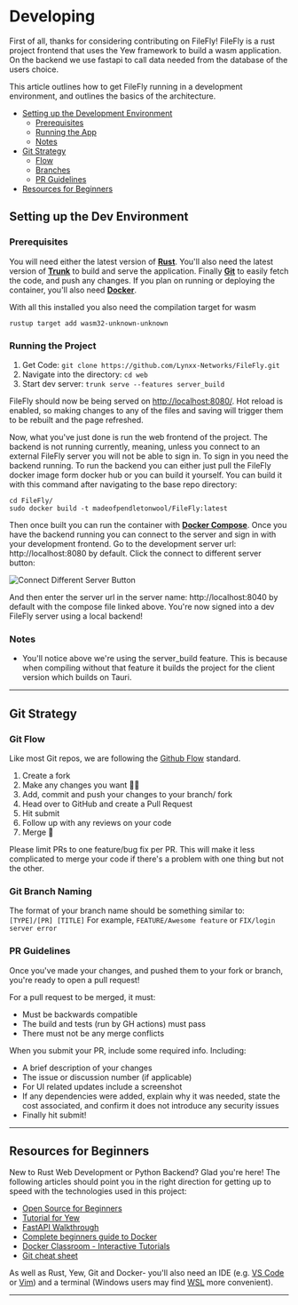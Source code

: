 # Developing

First of all, thanks for considering contributing on FileFly! FileFly is a rust project frontend that uses the Yew framework to build a wasm application. On the backend we use fastapi to call data needed from the database of the users choice.

This article outlines how to get FileFly running in a development environment, and outlines the basics of the architecture.

- [Setting up the Development Environment](#setting-up-the-dev-environment)
  - [Prerequisites](#prerequisites)
  - [Running the App](#running-the-project)
  - [Notes](#notes)
- [Git Strategy](#git-strategy)
  - [Flow](#git-flow)
  - [Branches](#git-branch-naming)
  - [PR Guidelines](#pr-guidelines)
- [Resources for Beginners](#resources-for-beginners)

## Setting up the Dev Environment

### Prerequisites

You will need either the latest version of **[Rust](https://www.rust-lang.org/tools/install)**. You'll also need the latest version of **[Trunk](https://trunkrs.dev/)** to build and serve the application. Finally **[Git](https://git-scm.com/downloads)** to easily fetch the code, and push any changes. If you plan on running or deploying the container, you'll also need **[Docker](https://docs.docker.com/get-docker/)**. 

With all this installed you also need the compilation target for wasm

```
rustup target add wasm32-unknown-unknown
```

### Running the Project

1. Get Code: `git clone https://github.com/Lynxx-Networks/FileFly.git`
2. Navigate into the directory: `cd web`
4. Start dev server: `trunk serve --features server_build`

FileFly should now be being served on <http://localhost:8080/>. Hot reload is enabled, so making changes to any of the files and saving will trigger them to be rebuilt and the page refreshed.

Now, what you've just done is run the web frontend of the project. The backend is not running currently, meaning, unless you connect to an external FileFly server you will not be able to sign in. To sign in you need the backend running. To run the backend you can either just pull the FileFly docker image form docker hub or you can build it yourself. You can build it with this command after navigating to the base repo directory: 

```
cd FileFly/
sudo docker build -t madeofpendletonwool/FileFly:latest
```

Then once built you can run the container with **[Docker Compose](https://github.com/Lynxx-Networks/FileFly/tree/main/deployment/docker/compose-files)**. Once you have the backend running you can connect to the server and sign in with your development frontend. Go to the development server url: http://localhost:8080 by default. Click the connect to different server button:

![Connect Different Server Button](../../static/img/diff-serv.png)

And then enter the server url in the server name: http://localhost:8040 by default with the compose file linked above. You're now signed into a dev FileFly server using a local backend!

### Notes

- You'll notice above we're using the server_build feature. This is because when compiling without that feature it builds the project for the client version which builds on Tauri. 

---

## Git Strategy

### Git Flow

Like most Git repos, we are following the [Github Flow](https://guides.github.com/introduction/flow) standard.

1. Create a fork
2. Make any changes you want 🧑‍💻
3. Add, commit and push your changes to your branch/ fork
4. Head over to GitHub and create a Pull Request
5. Hit submit
6. Follow up with any reviews on your code
7. Merge 🎉

Please limit PRs to one feature/bug fix per PR. This will make it less complicated to merge your code if there's a problem with one thing but not the other.

### Git Branch Naming

The format of your branch name should be something similar to: `[TYPE]/[PR] [TITLE]`
For example, `FEATURE/Awesome feature` or `FIX/login server error`

### PR Guidelines

Once you've made your changes, and pushed them to your fork or branch, you're ready to open a pull request!

For a pull request to be merged, it must:

- Must be backwards compatible
- The build and tests (run by GH actions) must pass
- There must not be any merge conflicts

When you submit your PR, include some required info. Including:

- A brief description of your changes
- The issue or discussion number (if applicable)
- For UI related updates include a screenshot
- If any dependencies were added, explain why it was needed, state the cost associated, and confirm it does not introduce any security issues
- Finally hit submit!

---

## Resources for Beginners

New to Rust Web Development or Python Backend? Glad you're here! The following articles should point you in the right direction for getting up to speed with the technologies used in this project:

- [Open Source for Beginners](https://opensource.guide/how-to-contribute/)
- [Tutorial for Yew](https://yew.rs/docs/tutorial)
- [FastAPI Walkthrough](https://fastapi.tiangolo.com/tutorial/first-steps/)
- [Complete beginners guide to Docker](https://docker-curriculum.com/)
- [Docker Classroom - Interactive Tutorials](https://training.play-with-docker.com/)
- [Git cheat sheet](http://git-cheatsheet.com/)

As well as Rust, Yew, Git and Docker- you'll also need an IDE (e.g. [VS Code](https://code.visualstudio.com/) or [Vim](https://www.vim.org/)) and a terminal (Windows users may find [WSL](https://docs.microsoft.com/en-us/windows/wsl/) more convenient).

---

